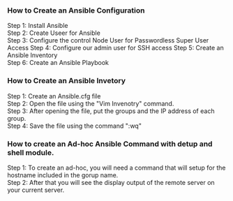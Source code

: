### How to Create an Ansible Configuration  

Step 1: Install Ansible  
Step 2: Create Useer for Ansible  
Step 3: Configure the control Node User for Passwordless Super User Access
Step 4: Configure our admin user for SSH access
Step 5: Create an Ansible Inventory  
Step 6: Create an Ansible Playbook  

### How to Create an Ansible Invetory  
Step 1: Create an Ansible.cfg file  
Step 2: Open the file using the "Vim Invenotry" command.  
Step 3: After opening the file, put the groups and the IP address of each group.  
Step 4: Save the file using the command ":wq" 

### How to create an Ad-hoc Ansible Command with detup and shell module.  

Step 1: To create an ad-hoc, you will need a command that will setup for the hostname included in the gorup name.  
Step 2: After that you will see the display output of the remote server on your current server.  


